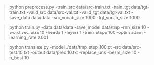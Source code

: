 



> python preprocess.py -train_src data/src-train.txt -train_tgt data/tgt-train.txt -valid_src data/src-val.txt -valid_tgt data/tgt-val.txt -save_data data/data -src_vocab_size 1000 -tgt_vocab_size 1000 

<!-- option: -share_vocab -->

> python train.py -data data/data -save_model data/tmp -rnn_size 10 -word_vec_size 10 -heads 1 -layers 1 -train_steps 100 -optim adam  -learning_rate 0.001

<!-- option: -world_size 1 -gpu_ranks 0  -->

> python translate.py -model ./data/tmp_step_100.pt -src data/src-test.10.txt -output data/pred.10.txt -replace_unk -beam_size 10 -n_best 10

<!-- option: -gpu 0 -->